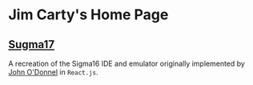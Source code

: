 # Jim Carty's Home Page

## [Sugma17](https://questiowo.github.io/Sugma17/public/index.html)

A recreation of the Sigma16 IDE and emulator originally implemented by [John O'Donnel](https://jtod.github.io) in `React.js`.
